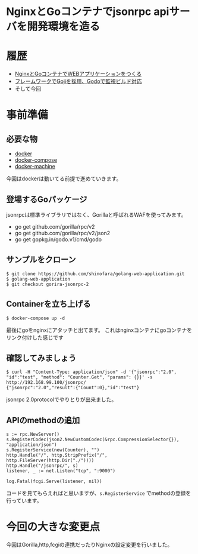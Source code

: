 NginxとGoコンテナでjsonrpc apiサーバを開発環境を造る
=========================

# 履歴

* [NginxとGoコンテナでWEBアプリケーションをつくる](https://github.com/shinofara/golang-web-application)
* [フレームワークでGojiを採用、Godoで監視ビルド対応](https://github.com/shinofara/golang-web-application/tree/goji)
* そして今回

# 事前準備

## 必要な物

* [docker](https://docs.docker.com/userguide/)
* [docker-compose](https://docs.docker.com/compose/)
* [docker-machine](https://docs.docker.com/machine/)

今回はdockerは動いてる前提で進めていきます。


## 登場するGoパッケージ

jsonrpcは標準ライブラリではなく、Gorillaと呼ばれるWAFを使ってみます。

* go get github.com/gorilla/rpc/v2       
* go get github.com/gorilla/rpc/v2/json2 
* go get gopkg.in/godo.v1/cmd/godo


## サンプルをクローン

```
$ git clone https://github.com/shinofara/golang-web-application.git
$ golang-web-application
$ git checkout gorira-jsonrpc-2
```

## Containerを立ち上げる

```
$ docker-compose up -d
```

最後にgoをnginxにアタッチと出てます。
これはnginxコンテナにgoコンテナをリンク付けした感じです

## 確認してみましょう

```
$ curl -H "Content-Type: application/json" -d '{"jsonrpc":"2.0", "id":"test", "method": "Counter.Get", "params": {}}' -s http://192.168.99.100/jsonrpc/ 
{"jsonrpc":"2.0","result":{"Count":0},"id":"test"} 
```

jsonrpc 2.0protocolでやりとりが出来ました。

## APIのmethodの追加

```
s := rpc.NewServer()                                                                  
s.RegisterCodec(json2.NewCustomCodec(&rpc.CompressionSelector{}), "application/json") 
s.RegisterService(new(Counter), "")                                                   
http.Handle("/", http.StripPrefix("/", http.FileServer(http.Dir("./"))))              
http.Handle("/jsonrpc/", s)                                                           
listener, _ := net.Listen("tcp", ":9000")                                             
                                                                                      
log.Fatal(fcgi.Serve(listener, nil))                                                  
```

コードを見てもらえればと思いますが、```s.RegisterService``` でmethodの登録を行っています。

# 今回の大きな変更点

今回はGorilla,http,fcgiの連携だったりNginxの設定変更を行いました。